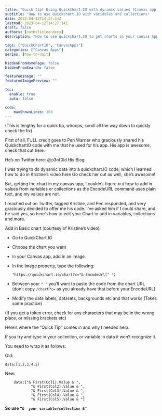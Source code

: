 ```yaml
---
title: "Quick tip! Using QuickChart.IO with dynamic values (Canvas app edition)"
subtitle: "How to use Quickchart.IO with variables and collections"
date: 2023-04-12T14:27:14Z
lastmod: 2023-04-12T14:27:14Z
draft: false
authors: [nathalieleenders]
description: "How to use quickchart.IO to get charts in your Canvas App and display dynamic information"

tags: ["QuickChartIO", "CanvasApps"]
categories: ["Canvas Apps"]
series: [how-to-doit]

hiddenFromHomePage: false
hiddenFromSearch: false

featuredImage: ""
featuredImagePreview: ""

toc:
  enable: true
  auto: false

code:
    maxShownLines: 100
---
```


(This is lengthy for a quick tip, whoops, scroll all the way down to quickly check the fix)

First of all, FULL credit goes to Pen Warner who graciously shared his QuickchartIO code with me that he used for his app. His app is awesome, check that out here.

He’s on Twitter here: @p3nf0ld
His Blog

I was trying to do dynamic data into a quickchart.IO code, which I learned how to do in Kristine’s video here
Go check her out as well, she’s awesome!

But, getting the chart in my canvas app, I couldn’t figure out how to add in values from variables or collections as the EncodeURL command uses plain text, and my values are not.

I reached out on Twitter, tagged Kristine, and Pen responded, and very graciously decided to offer me his code.
I’ve asked him if I could share, and he said yes, so here’s how to edit your Chart to add in variables, collections and more.

Add in Basic chart (courtesy of Kristine’s video):

- Go to QuickChart.IO
- Choose the chart you want
- In your Canvas app, add in an image.
- In the Image property, type the following:

  ```
  "https://quickchart.io/chart?c="& EncodeUrl(" ")
  ```

- Between your `" "` you’ll want to paste the code from the chart URL (don’t copy `/chart?c=` as you already have that before your EncodeURL)

- Modify the data labels, datasets, backgrounds etc and that works (Takes some practice)

(If you get a token error, check for any characters that may be in the wrong place, or missing brackets etc)

Here’s where the “Quick Tip" comes in and why I needed help.

If you try and type in your collection, or variable in data it won’t recognize it.

You need to wrap it as follows:

Old:

```
data:[1,2,3,4,5]
```

New:

```
    data:["& First(Col1).Value & ",
            "& First(Col2).Value & ",
            "& First(Col3).Value & ",
            "& First(Col4).Value & ",
            "& First(Col5).Value & "]
```

**So use `"&  your variable/collection &"`**
